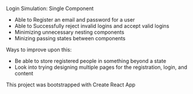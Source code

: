 Login Simulation: Single Component
- Able to Register an email and password for a user
- Able to Successfully reject invalid logins and accept valid logins
- Minimizing unnecessary nesting components
- Minizing passing states between components

Ways to improve upon this:
- Be able to store registered people in something beyond a state
- Look into trying designing multiple pages for the registration, login, and content 

This project was bootstrapped with Create React App
